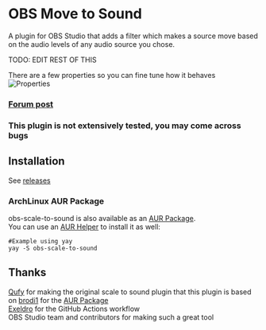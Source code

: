 # OBS Move to Sound
A plugin for OBS Studio that adds a filter which makes a source move based on the audio levels of any audio source you chose.


TODO: EDIT REST OF THIS




There are a few properties so you can fine tune how it behaves  
![Properties](https://qufy.cf/obs-scale-to-sound/plugin-properties-0-3-0.png)
### [Forum post](https://obsproject.com/forum/resources/scale-to-sound.1336/)  
### This plugin is not extensively tested, you may come across bugs
## Installation
See [releases](https://github.com/Qufyy/obs-scale-to-sound/releases)

### ArchLinux AUR Package
obs-scale-to-sound is also available as an [AUR Package](https://aur.archlinux.org/packages/?O=0&K=obs-scale-to-sound).  
You can use an [AUR Helper](https://wiki.archlinux.org/title/AUR_helpers) to install it as well:

```shell
#Example using yay
yay -S obs-scale-to-sound
```

## Thanks
[Qufy](https://github.com/Qufyy) for making the original scale to sound plugin that this plugin is based on
[brodi1](https://github.com/brodi1) for the [AUR Package](https://aur.archlinux.org/packages/?O=0&K=obs-scale-to-sound)  
[Exeldro](https://github.com/exeldro) for the GitHub Actions workflow  
OBS Studio team and contributors for making such a great tool  
